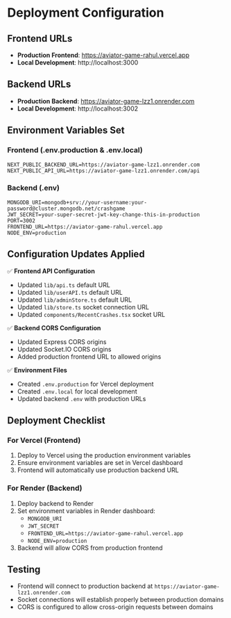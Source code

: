 # Deployment Configuration

## Frontend URLs
- **Production Frontend**: https://aviator-game-rahul.vercel.app
- **Local Development**: http://localhost:3000

## Backend URLs  
- **Production Backend**: https://aviator-game-lzz1.onrender.com
- **Local Development**: http://localhost:3002

## Environment Variables Set

### Frontend (.env.production & .env.local)
```
NEXT_PUBLIC_BACKEND_URL=https://aviator-game-lzz1.onrender.com
NEXT_PUBLIC_API_URL=https://aviator-game-lzz1.onrender.com/api
```

### Backend (.env)
```
MONGODB_URI=mongodb+srv://your-username:your-password@cluster.mongodb.net/crashgame
JWT_SECRET=your-super-secret-jwt-key-change-this-in-production
PORT=3002
FRONTEND_URL=https://aviator-game-rahul.vercel.app
NODE_ENV=production
```

## Configuration Updates Applied

✅ **Frontend API Configuration**
- Updated `lib/api.ts` default URL
- Updated `lib/userAPI.ts` default URL  
- Updated `lib/adminStore.ts` default URL
- Updated `lib/store.ts` socket connection URL
- Updated `components/RecentCrashes.tsx` socket URL

✅ **Backend CORS Configuration**
- Updated Express CORS origins
- Updated Socket.IO CORS origins
- Added production frontend URL to allowed origins

✅ **Environment Files**
- Created `.env.production` for Vercel deployment
- Created `.env.local` for local development
- Updated backend `.env` with production URLs

## Deployment Checklist

### For Vercel (Frontend)
1. Deploy to Vercel using the production environment variables
2. Ensure environment variables are set in Vercel dashboard
3. Frontend will automatically use production backend URL

### For Render (Backend)  
1. Deploy backend to Render
2. Set environment variables in Render dashboard:
   - `MONGODB_URI`
   - `JWT_SECRET` 
   - `FRONTEND_URL=https://aviator-game-rahul.vercel.app`
   - `NODE_ENV=production`
3. Backend will allow CORS from production frontend

## Testing
- Frontend will connect to production backend at `https://aviator-game-lzz1.onrender.com`
- Socket connections will establish properly between production domains
- CORS is configured to allow cross-origin requests between domains